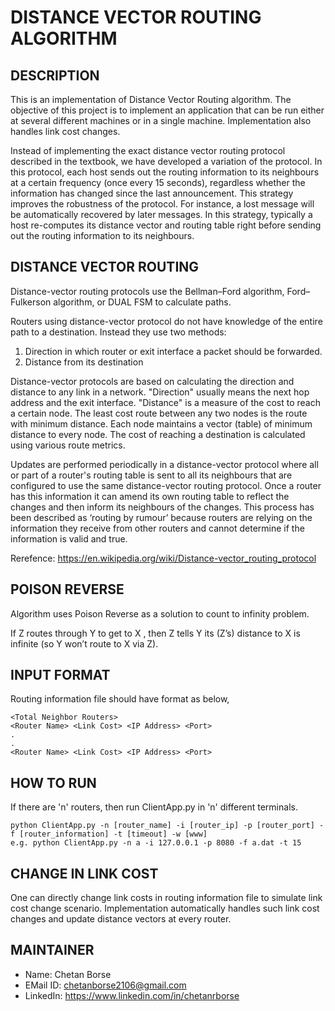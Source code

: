 # DISTANCE VECTOR ROUTING ALGORITHM


## DESCRIPTION
This is an implementation of Distance Vector Routing algorithm. The objective of this project is to implement 
an application that can be run either at several different machines or in a single machine. Implementation also 
handles link cost changes.

Instead of implementing the exact distance vector routing protocol described in the textbook, we have developed 
a variation of the protocol. In this protocol, each host sends out the routing information to its neighbours at 
a certain frequency (once every 15 seconds), regardless whether the information has changed since the last announcement. 
This strategy improves the robustness of the protocol. For instance, a lost message will be automatically recovered 
by later messages. In this strategy, typically a host re-computes its distance vector and routing table right before 
sending out the routing information to its neighbours.


## DISTANCE VECTOR ROUTING
Distance-vector routing protocols use the Bellman–Ford algorithm, Ford–Fulkerson algorithm, or DUAL FSM to calculate paths.

Routers using distance-vector protocol do not have knowledge of the entire path to a destination. Instead they use two methods:
1.	Direction in which router or exit interface a packet should be forwarded.
2.	Distance from its destination

Distance-vector protocols are based on calculating the direction and distance to any link in a network. "Direction" usually 
means the next hop address and the exit interface. "Distance" is a measure of the cost to reach a certain node. The least cost 
route between any two nodes is the route with minimum distance. Each node maintains a vector (table) of minimum distance to 
every node. The cost of reaching a destination is calculated using various route metrics. 

Updates are performed periodically in a distance-vector protocol where all or part of a router's routing table is sent to all 
its neighbours that are configured to use the same distance-vector routing protocol. Once a router has this information it can 
amend its own routing table to reflect the changes and then inform its neighbours of the changes. This process has been described 
as ‘routing by rumour’ because routers are relying on the information they receive from other routers and cannot determine if the 
information is valid and true.

Rerefence: https://en.wikipedia.org/wiki/Distance-vector_routing_protocol


## POISON REVERSE
Algorithm uses Poison Reverse as a solution to count to infinity problem.

If Z routes through Y to get to X , then Z tells Y its (Z’s) distance to X is infinite (so Y won’t route to X via Z).


## INPUT FORMAT
Routing information file should have format as below,
	
	<Total Neighbor Routers>
	<Router Name> <Link Cost> <IP Address> <Port>
	.
	.
	<Router Name> <Link Cost> <IP Address> <Port>


## HOW TO RUN
If there are 'n' routers, then run ClientApp.py in 'n' different terminals.

	python ClientApp.py -n [router_name] -i [router_ip] -p [router_port] -f [router_information] -t [timeout] -w [www]
	e.g. python ClientApp.py -n a -i 127.0.0.1 -p 8080 -f a.dat -t 15


## CHANGE IN LINK COST
One can directly change link costs in routing information file to simulate link cost change scenario.
Implementation automatically handles such link cost changes and update distance vectors at every router.


## MAINTAINER
 - Name:        Chetan Borse
 - EMail ID:    chetanborse2106@gmail.com
 - LinkedIn:    https://www.linkedin.com/in/chetanrborse
